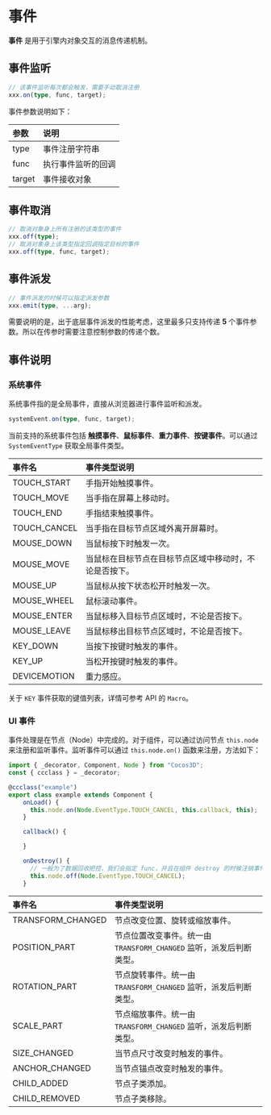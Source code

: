 # 事件

**事件** 是用于引擎内对象交互的消息传递机制。

## 事件监听

```ts
// 该事件监听每次都会触发，需要手动取消注册
xxx.on(type, func, target);
```

事件参数说明如下：

| 参数    | 说明 |
| :----- | :--- |
| type   | 事件注册字符串 |
| func   | 执行事件监听的回调 |
| target | 事件接收对象 |

## 事件取消

```ts
// 取消对象身上所有注册的该类型的事件
xxx.off(type);
// 取消对象身上该类型指定回调指定目标的事件
xxx.off(type, func, target);
```

## 事件派发

```ts
// 事件派发的时候可以指定派发参数
xxx.emit(type, ...arg);
```

需要说明的是，出于底层事件派发的性能考虑，这里最多只支持传递 **5** 个事件参数。所以在传参时需要注意控制参数的传递个数。

## 事件说明

### 系统事件

系统事件指的是全局事件，直接从浏览器进行事件监听和派发。

```ts
systemEvent.on(type, func, target);
```

当前支持的系统事件包括 **触摸事件**、**鼠标事件**、**重力事件**、**按键事件**。可以通过 `SystemEventType` 获取全局事件类型。

| 事件名            | 事件类型说明      |
| :--------------  | :-----------    |
| TOUCH_START      | 手指开始触摸事件。           |
| TOUCH_MOVE       | 当手指在屏幕上移动时。        |
| TOUCH_END        | 手指结束触摸事件。 |
| TOUCH_CANCEL     | 当手指在目标节点区域外离开屏幕时。  |
| MOUSE_DOWN       | 当鼠标按下时触发一次。         |
| MOUSE_MOVE       | 当鼠标在目标节点在目标节点区域中移动时，不论是否按下。 |
| MOUSE_UP         | 当鼠标从按下状态松开时触发一次。 |
| MOUSE_WHEEL      | 鼠标滚动事件。       |
| MOUSE_ENTER      | 当鼠标移入目标节点区域时，不论是否按下。  |
| MOUSE_LEAVE      | 当鼠标移出目标节点区域时，不论是否按下。   |
| KEY_DOWN         | 当按下按键时触发的事件。 |
| KEY_UP | 当松开按键时触发的事件。       |
| DEVICEMOTION     | 重力感应。      |

关于 `KEY` 事件获取的键值列表，详情可参考 API 的 `Macro`。

### UI 事件

事件处理是在节点（Node）中完成的。对于组件，可以通过访问节点 `this.node` 来注册和监听事件。监听事件可以通过 `this.node.on()` 函数来注册，方法如下：

```ts
import { _decorator, Component, Node } from "Cocos3D";
const { ccclass } = _decorator;

@ccclass("example")
export class example extends Component {
    onLoad() {
      this.node.on(Node.EventType.TOUCH_CANCEL, this.callback, this);
    }

    callback() {

    }

    onDestroy() {
      // 一般为了数据回收把控，我们会指定 func，并且在组件 destroy 的时候注销事件
      this.node.off(Node.EventType.TOUCH_CANCEL);
    }
```

| 事件名             | 事件类型说明    |
| :---------------- | :-----------  |
| TRANSFORM_CHANGED | 节点改变位置、旋转或缩放事件。   |
| POSITION_PART     | 节点位置改变事件。统一由 `TRANSFORM_CHANGED` 监听，派发后判断类型。|
| ROTATION_PART     | 节点旋转事件。统一由 `TRANSFORM_CHANGED` 监听，派发后判断类型。   |
| SCALE_PART        | 节点缩放事件。统一由 `TRANSFORM_CHANGED` 监听，派发后判断类型。  |
| SIZE_CHANGED      | 当节点尺寸改变时触发的事件。       |
| ANCHOR_CHANGED    | 当节点锚点改变时触发的事件。                                  |
| CHILD_ADDED       | 节点子类添加。       |
| CHILD_REMOVED     | 节点子类移除。       |
